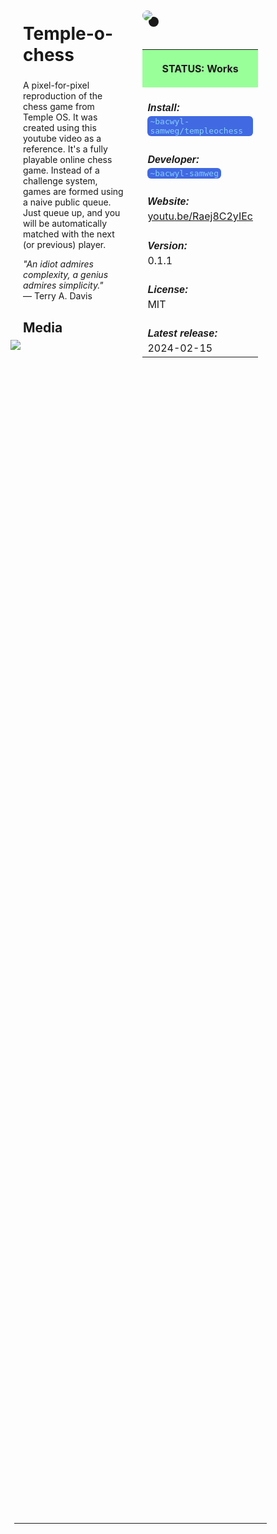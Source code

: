 <style>
	/* %wiki restyling */
.page a{display: inline-block;color: white;border: 1px solid black;margin-right: 6px;padding: 5px;background-color:#3366cc;border-radius:7px;}#page-title{display:none;}.sidebar{margin-right:-20px;padding-top:180px;background-image: url("https://i.imgur.com/enNS7bT.png");background-repeat:no-repeat;background-position-x:53%}#global-menu{border:2px solid cadetblue;}#global-menu a{display:block;margin-bottom:6px;}h1{font-size:2em;margin-top:0em}footer{text-align:left}
	/* Tooltip */
.tooltip {position: relative;display: inline-block;border-bottom: 1px dotted black;}
.tooltip .tooltiptext {visibility: hidden;width: 120px;background-color: black;color: #fff;text-align: center;padding: 5px 0;border-radius: 6px;
position: absolute;z-index: 1;}
.tooltip:hover .tooltiptext {visibility: visible;}
.logo {margin-top:-20px;margin-bottom:30px;margin-left:0px;box-shadow: 10px 10px;border-radius:30px;}
	/* Flexbox */
* {box-sizing: border-box;} body {margin: 0;} #main {display: flex;min-height: calc(100vh - 40vh);} #main > article {flex: 1;} #main > nav, #main > aside {flex: 0 0 20vw;} #main > nav {order: -1;} header{padding: 0em;} footer, article, nav, aside {padding: 1em;}
	/* Urmanac */
.urlink{display:inline-block;padding:1px 4px 1px 4px;font-family:monospace;color:LightSkyBlue; background:RoyalBlue;border-radius:6px;} .wlink{background-color: royalblue;border-radius: 0px;padding: 2px 2px 1px 2px;border: solid 1px lightskyblue;color: wheat;} .xlink{background-color: rgba(130, 130, 130, 20%);border-radius: 0px;padding: 2px 2px 1px 2px;border: solid 1px lightskyblue;color: black;} h5{margin-bottom:-1em;font-family:sans-serif}
img {max-width:100%;} .avator {border-radius:100px;width:48px;margin-right: 15px;} .tweet-wrap {max-width:490px;background: #fff;margin: 0 auto;margin-top: 50px;border-radius:3px;padding: 20px 30px 20px 10px;border-bottom: 1px solid #e6ecf0;border-top: 1px solid #e6ecf0;}.tweet-header {display: flex;align-items:flex-start;font-size:14px;}
.tweet-header-info {font-weight:bold;} .tweet-header-info span {color:#657786;font-weight:normal;margin-left: 5px;} .tweet-header-info p {font-weight:normal;margin-top: 5px;} .tweet-img-wrap {padding-left: 60px;}
</style>
<link href="https://fonts.googleapis.com/css?family=Asap" rel="stylesheet">
<link href="https://fonts.googleapis.com/css?family=Roboto" rel="stylesheet">



<div id="main"><article>

# Temple-o-chess

A pixel-for-pixel reproduction of the chess game from Temple OS. It was created using this youtube video as a reference. It's a fully playable online chess game. Instead of a challenge system, games are formed using a naive public queue. Just queue up, and you will be automatically matched with the next (or previous) player.

*"An idiot admires complexity, a genius admires simplicity."* <br>
— Terry A. Davis

## Media

<img src="https://i.imgur.com/x7b9gZK.png" style="margin-left:-20px;margin-top:-10px;max-width:320px">

</article><aside>

<img src="https://i.imgur.com/eqnPZmd.png" class="logo">

<table style="width:100%">
  <tr><th style="background-color:#99ff99">

STATUS: Works

</th></tr>
  <tr><td>
	<h5>  Install: </h5><br><span class="urlink"> ~bacwyl-samweg/templeochess </span>
  </td></tr>

  <tr><td>
	<h5>   Developer: </h5><br><span class="urlink"> ~bacwyl-samweg </span>
  </td></tr>

  <tr><td>
	<h5>  Website: </h5><br> <a href="https://youtu.be/Raej8C2yIEc">youtu.be/Raej8C2yIEc</a>
  </td></tr>

  <tr><td>
	<h5>  Version: </h5><br> 0.1.1
  </td></tr>

  <tr><td>
	<h5>  License: </h5><br> MIT
  </td></tr>

  <tr><td>
	<h5>  Latest release: </h5><br> 2024-02-15
  </td></tr>

</table> 

</aside></div>

---------------------------------

